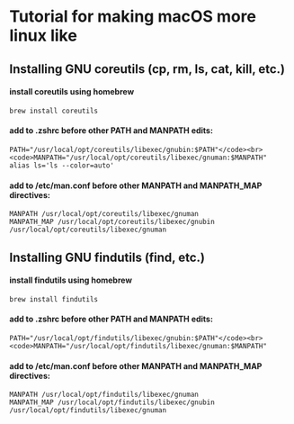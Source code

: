# Tutorial for making macOS more linux like 
## Installing GNU coreutils (cp, rm, ls, cat, kill, etc.)
#### install coreutils using homebrew
<code>brew install coreutils </code><br>
#### add to .zshrc before other PATH and MANPATH edits:
<code>PATH="/usr/local/opt/coreutils/libexec/gnubin:$PATH"</code><br>
<code>MANPATH="/usr/local/opt/coreutils/libexec/gnuman:$MANPATH"</code><br>
<code>alias ls='ls --color=auto'</code><br>
#### add to /etc/man.conf before other MANPATH and MANPATH_MAP directives:
<code>MANPATH /usr/local/opt/coreutils/libexec/gnuman</code><br>
<code>MANPATH_MAP /usr/local/opt/coreutils/libexec/gnubin /usr/local/opt/coreutils/libexec/gnuman</code><br>
## Installing GNU findutils (find, etc.)
#### install findutils using homebrew
<code>brew install findutils </code><br>
#### add to .zshrc before other PATH and MANPATH edits:
<code>PATH="/usr/local/opt/findutils/libexec/gnubin:$PATH"</code><br>
<code>MANPATH="/usr/local/opt/findutils/libexec/gnuman:$MANPATH"</code><br>
#### add to /etc/man.conf before other MANPATH and MANPATH_MAP directives:
<code>MANPATH /usr/local/opt/findutils/libexec/gnuman</code><br>
<code>MANPATH_MAP /usr/local/opt/findutils/libexec/gnubin /usr/local/opt/findutils/libexec/gnuman</code><br>

